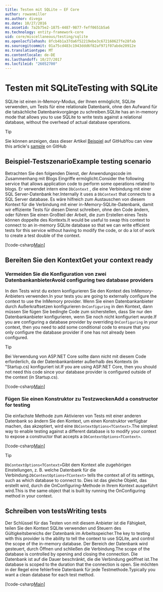 ```yaml
---
title: Testen mit SQLite – EF Core
author: rowanmiller
ms.author: divega
ms.date: 10/27/2016
ms.assetid: 7a2b75e2-1875-4487-9877-feff0651b5a6
ms.technology: entity-framework-core
uid: core/miscellaneous/testing/sqlite
ms.openlocfilehash: 8fcb4b1a37da6f52219ebe3c672160627fe28fab
ms.sourcegitcommit: 01a75cd483c1943ddd6f82af971f07abde20912e
ms.translationtype: MT
ms.contentlocale: de-DE
ms.lasthandoff: 10/27/2017
ms.locfileid: "26052700"
---
```

# <a name="testing-with-sqlite"></a><span data-ttu-id="64c35-102">Testen mit SQLite</span><span class="sxs-lookup"><span data-stu-id="64c35-102">Testing with SQLite</span></span>

<span data-ttu-id="64c35-103">SQLite ist einen in-Memory-Modus, der Ihnen ermöglicht, SQLite verwenden, um Tests für eine relationale Datenbank, ohne den Aufwand für die tatsächliche Datenbankvorgänge zu schreiben.</span><span class="sxs-lookup"><span data-stu-id="64c35-103">SQLite has an in-memory mode that allows you to use SQLite to write tests against a relational database, without the overhead of actual database operations.</span></span>

> [!TIP]  
> <span data-ttu-id="64c35-104">Sie können anzeigen, dass dieser Artikel [Beispiel](https://github.com/aspnet/EntityFramework.Docs/tree/master/samples/core/Miscellaneous/Testing) auf GitHub</span><span class="sxs-lookup"><span data-stu-id="64c35-104">You can view this article's [sample](https://github.com/aspnet/EntityFramework.Docs/tree/master/samples/core/Miscellaneous/Testing) on GitHub</span></span>

## <a name="example-testing-scenario"></a><span data-ttu-id="64c35-105">Beispiel-Testszenario</span><span class="sxs-lookup"><span data-stu-id="64c35-105">Example testing scenario</span></span>

<span data-ttu-id="64c35-106">Betrachten Sie den folgenden Dienst, der Anwendungscode im Zusammenhang mit Blogs Eingriffe ermöglicht.</span><span class="sxs-lookup"><span data-stu-id="64c35-106">Consider the following service that allows application code to perform some operations related to blogs.</span></span> <span data-ttu-id="64c35-107">Er verwendet intern eine `DbContext` , die eine Verbindung mit einer SQL Server-Datenbank her.</span><span class="sxs-lookup"><span data-stu-id="64c35-107">Internally it uses a `DbContext` that connects to a SQL Server database.</span></span> <span data-ttu-id="64c35-108">Es wäre hilfreich zum Austauschen von diesem Kontext für die Verbindung mit einer in-Memory-SQLite-Datenbank, damit wir effiziente Tests für diesen Dienst schreiben, ohne den Code ändern, oder führen Sie einen Großteil der Arbeit, die zum Erstellen eines Tests können doppelte des Kontexts.</span><span class="sxs-lookup"><span data-stu-id="64c35-108">It would be useful to swap this context to connect to an in-memory SQLite database so that we can write efficient tests for this service without having to modify the code, or do a lot of work to create a test double of the context.</span></span>

[!code-csharp[Main](../../../../samples/core/Miscellaneous/Testing/BusinessLogic/BlogService.cs)]

## <a name="get-your-context-ready"></a><span data-ttu-id="64c35-109">Bereiten Sie den Kontext</span><span class="sxs-lookup"><span data-stu-id="64c35-109">Get your context ready</span></span>

### <a name="avoid-configuring-two-database-providers"></a><span data-ttu-id="64c35-110">Vermeiden Sie die Konfiguration von zwei Datenbankanbieter</span><span class="sxs-lookup"><span data-stu-id="64c35-110">Avoid configuring two database providers</span></span>

<span data-ttu-id="64c35-111">In den Tests wirst du extern konfigurieren Sie den Kontext des InMemory-Anbieters verwenden.</span><span class="sxs-lookup"><span data-stu-id="64c35-111">In your tests you are going to externally configure the context to use the InMemory provider.</span></span> <span data-ttu-id="64c35-112">Wenn Sie einen Datenbankanbieter durch Außerkraftsetzen konfigurieren `OnConfiguring` in den Kontext, dann müssen Sie fügen Sie bedingte Code zum sicherstellen, dass Sie nur den Datenbankanbieter konfigurieren, wenn Sie noch nicht konfiguriert wurde.</span><span class="sxs-lookup"><span data-stu-id="64c35-112">If you are configuring a database provider by overriding `OnConfiguring` in your context, then you need to add some conditional code to ensure that you only configure the database provider if one has not already been configured.</span></span>

> [!TIP]  
> <span data-ttu-id="64c35-113">Bei Verwendung von ASP.NET Core sollte dann nicht mit diesem Code erforderlich, da der Datenbankanbieter außerhalb des Kontexts (in "Startup.cs) konfiguriert ist.</span><span class="sxs-lookup"><span data-stu-id="64c35-113">If you are using ASP.NET Core, then you should not need this code since your database provider is configured outside of the context (in Startup.cs).</span></span>

[!code-csharp[Main](../../../../samples/core/Miscellaneous/Testing/BusinessLogic/BloggingContext.cs#OnConfiguring)]

### <a name="add-a-constructor-for-testing"></a><span data-ttu-id="64c35-114">Fügen Sie einen Konstruktor zu Testzwecken</span><span class="sxs-lookup"><span data-stu-id="64c35-114">Add a constructor for testing</span></span>

<span data-ttu-id="64c35-115">Die einfachste Methode zum Aktivieren von Tests mit einer anderen Datenbank so ändern Sie den Kontext, um einen Konstruktor verfügbar machen, das akzeptiert, wird eine `DbContextOptions<TContext>`.</span><span class="sxs-lookup"><span data-stu-id="64c35-115">The simplest way to enable testing against a different database is to modify your context to expose a constructor that accepts a `DbContextOptions<TContext>`.</span></span>

[!code-csharp[Main](../../../../samples/core/Miscellaneous/Testing/BusinessLogic/BloggingContext.cs#Constructors)]

> [!TIP]  
> <span data-ttu-id="64c35-116">`DbContextOptions<TContext>`Gibt dem Kontext alle zugehörigen Einstellungen, z. B. welche Datenbank für die Verbindung.</span><span class="sxs-lookup"><span data-stu-id="64c35-116">`DbContextOptions<TContext>` tells the context all of its settings, such as which database to connect to.</span></span> <span data-ttu-id="64c35-117">Dies ist das gleiche Objekt, das erstellt wird, durch die OnConfiguring-Methode in Ihrem Kontext ausgeführt wird.</span><span class="sxs-lookup"><span data-stu-id="64c35-117">This is the same object that is built by running the OnConfiguring method in your context.</span></span>

## <a name="writing-tests"></a><span data-ttu-id="64c35-118">Schreiben von tests</span><span class="sxs-lookup"><span data-stu-id="64c35-118">Writing tests</span></span>

<span data-ttu-id="64c35-119">Der Schlüssel für das Testen von mit diesem Anbieter ist die Fähigkeit, teilen Sie den Kontext SQLite verwenden und Steuern des Gültigkeitsbereichs der Datenbank im Arbeitsspeicher.</span><span class="sxs-lookup"><span data-stu-id="64c35-119">The key to testing with this provider is the ability to tell the context to use SQLite, and control the scope of the in-memory database.</span></span> <span data-ttu-id="64c35-120">Der Bereich der Datenbank wird gesteuert, durch Öffnen und schließen die Verbindung.</span><span class="sxs-lookup"><span data-stu-id="64c35-120">The scope of the database is controlled by opening and closing the connection.</span></span> <span data-ttu-id="64c35-121">Die Datenbank ist auf die Dauer beschränkt, die die Verbindung geöffnet ist.</span><span class="sxs-lookup"><span data-stu-id="64c35-121">The database is scoped to the duration that the connection is open.</span></span> <span data-ttu-id="64c35-122">Sie möchten in der Regel eine fehlerfreie Datenbank für jede Testmethode.</span><span class="sxs-lookup"><span data-stu-id="64c35-122">Typically you want a clean database for each test method.</span></span>

[!code-csharp[Main](../../../../samples/core/Miscellaneous/Testing/TestProject/SQLite/BlogServiceTests.cs)]
